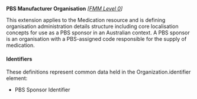**PBS Manufacturer Organisation**  *[[FMM Level 0](guidance.html)]*

This extension applies to the Medication resource and is defining organisation administration details structure including core localisation concepts for use as a PBS sponsor in an Australian context. A PBS sponsor is an organisation with a PBS-assigned code responsible for the supply of medication.


#### Identifiers
These definitions represent common data held in the Organization.identifier element:

* PBS Sponsor Identifier 